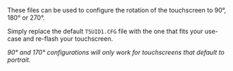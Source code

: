 These files can be used to configure the rotation of the touchscreen to 90°, 180° or 270°.

Simply replace the default `T5UID1.CFG` file with the one that fits your use-case and re-flash your touchscreen.

*90° and 170° configurations will only work for touchscreens that default to portrait.*
